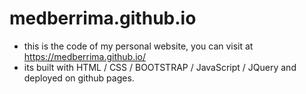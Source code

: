 # medberrima.github.io


- this is the code of my personal website, you can visit at https://medberrima.github.io/
- its built with HTML / CSS / BOOTSTRAP / JavaScript / JQuery  and deployed on github pages.

